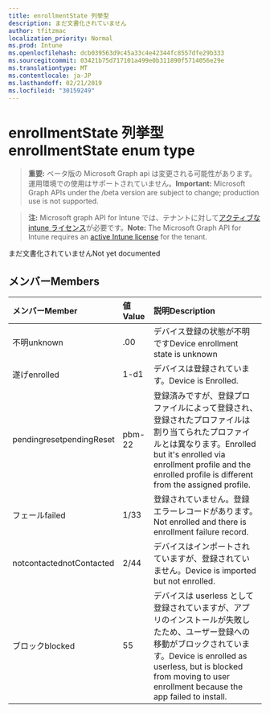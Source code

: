```yaml
---
title: enrollmentState 列挙型
description: まだ文書化されていません
author: tfitzmac
localization_priority: Normal
ms.prod: Intune
ms.openlocfilehash: dcb039563d9c45a33c4e42344fc8557dfe29b333
ms.sourcegitcommit: 03421b75d717101a499e0b311890f5714056e29e
ms.translationtype: MT
ms.contentlocale: ja-JP
ms.lasthandoff: 02/21/2019
ms.locfileid: "30159249"
---
```

# <a name="enrollmentstate-enum-type"></a><span data-ttu-id="cfc39-103">enrollmentState 列挙型</span><span class="sxs-lookup"><span data-stu-id="cfc39-103">enrollmentState enum type</span></span>

> <span data-ttu-id="cfc39-104">**重要:** ベータ版の Microsoft Graph api は変更される可能性があります。運用環境での使用はサポートされていません。</span><span class="sxs-lookup"><span data-stu-id="cfc39-104">**Important:** Microsoft Graph APIs under the /beta version are subject to change; production use is not supported.</span></span>

> <span data-ttu-id="cfc39-105">**注:** Microsoft graph API for Intune では、テナントに対して[アクティブな intune ライセンス](https://go.microsoft.com/fwlink/?linkid=839381)が必要です。</span><span class="sxs-lookup"><span data-stu-id="cfc39-105">**Note:** The Microsoft Graph API for Intune requires an [active Intune license](https://go.microsoft.com/fwlink/?linkid=839381) for the tenant.</span></span>

<span data-ttu-id="cfc39-106">まだ文書化されていません</span><span class="sxs-lookup"><span data-stu-id="cfc39-106">Not yet documented</span></span>

## <a name="members"></a><span data-ttu-id="cfc39-107">メンバー</span><span class="sxs-lookup"><span data-stu-id="cfc39-107">Members</span></span>
|<span data-ttu-id="cfc39-108">メンバー</span><span class="sxs-lookup"><span data-stu-id="cfc39-108">Member</span></span>|<span data-ttu-id="cfc39-109">値</span><span class="sxs-lookup"><span data-stu-id="cfc39-109">Value</span></span>|<span data-ttu-id="cfc39-110">説明</span><span class="sxs-lookup"><span data-stu-id="cfc39-110">Description</span></span>|
|:---|:---|:---|
|<span data-ttu-id="cfc39-111">不明</span><span class="sxs-lookup"><span data-stu-id="cfc39-111">unknown</span></span>|<span data-ttu-id="cfc39-112">.0</span><span class="sxs-lookup"><span data-stu-id="cfc39-112">0</span></span>|<span data-ttu-id="cfc39-113">デバイス登録の状態が不明です</span><span class="sxs-lookup"><span data-stu-id="cfc39-113">Device enrollment state is unknown</span></span>|
|<span data-ttu-id="cfc39-114">遂げ</span><span class="sxs-lookup"><span data-stu-id="cfc39-114">enrolled</span></span>|<span data-ttu-id="cfc39-115">1-d</span><span class="sxs-lookup"><span data-stu-id="cfc39-115">1</span></span>|<span data-ttu-id="cfc39-116">デバイスは登録されています。</span><span class="sxs-lookup"><span data-stu-id="cfc39-116">Device is Enrolled.</span></span>|
|<span data-ttu-id="cfc39-117">pendingreset</span><span class="sxs-lookup"><span data-stu-id="cfc39-117">pendingReset</span></span>|<span data-ttu-id="cfc39-118">pbm-2</span><span class="sxs-lookup"><span data-stu-id="cfc39-118">2</span></span>|<span data-ttu-id="cfc39-119">登録済みですが、登録プロファイルによって登録され、登録されたプロファイルは割り当てられたプロファイルとは異なります。</span><span class="sxs-lookup"><span data-stu-id="cfc39-119">Enrolled but it's enrolled via enrollment profile and the enrolled profile is different from the assigned profile.</span></span>|
|<span data-ttu-id="cfc39-120">フェール</span><span class="sxs-lookup"><span data-stu-id="cfc39-120">failed</span></span>|<span data-ttu-id="cfc39-121">1/3</span><span class="sxs-lookup"><span data-stu-id="cfc39-121">3</span></span>|<span data-ttu-id="cfc39-122">登録されていません。登録エラーレコードがあります。</span><span class="sxs-lookup"><span data-stu-id="cfc39-122">Not enrolled and there is enrollment failure record.</span></span>|
|<span data-ttu-id="cfc39-123">notcontacted</span><span class="sxs-lookup"><span data-stu-id="cfc39-123">notContacted</span></span>|<span data-ttu-id="cfc39-124">2/4</span><span class="sxs-lookup"><span data-stu-id="cfc39-124">4</span></span>|<span data-ttu-id="cfc39-125">デバイスはインポートされていますが、登録されていません。</span><span class="sxs-lookup"><span data-stu-id="cfc39-125">Device is imported but not enrolled.</span></span>|
|<span data-ttu-id="cfc39-126">ブロック</span><span class="sxs-lookup"><span data-stu-id="cfc39-126">blocked</span></span>|<span data-ttu-id="cfc39-127">5</span><span class="sxs-lookup"><span data-stu-id="cfc39-127">5</span></span>|<span data-ttu-id="cfc39-128">デバイスは userless として登録されていますが、アプリのインストールが失敗したため、ユーザー登録への移動がブロックされています。</span><span class="sxs-lookup"><span data-stu-id="cfc39-128">Device is enrolled as userless, but is blocked from moving to user enrollment because the app failed to install.</span></span>|




